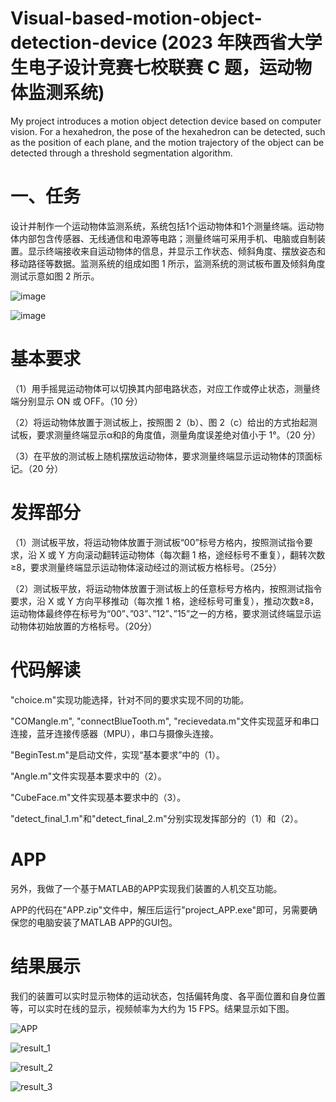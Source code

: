 # Visual-based-motion-object-detection-device (2023 年陕西省大学生电子设计竞赛七校联赛 C 题，运动物体监测系统)

My project introduces a motion object detection device based on computer vision. For a hexahedron, the pose of the hexahedron can be detected, such as the position of each plane, and the motion trajectory of the object can be detected through a threshold segmentation algorithm.

# 一、任务
设计并制作一个运动物体监测系统，系统包括1个运动物体和1个测量终端。运动物体内部包含传感器、无线通信和电源等电路；测量终端可采用手机、电脑或自制装置。显示终端接收来自运动物体的信息，并显示工作状态、倾斜角度、摆放姿态和移动路径等数据。监测系统的组成如图 1 所示，监测系统的测试板布置及倾斜角度测试示意如图 2 所示。

![image](https://github.com/psycho-ygq/Visual-based-motion-object-detection-device/assets/78340742/a97c282e-9ed0-41f9-98bc-4977218c2fed)

![image](https://github.com/psycho-ygq/Visual-based-motion-object-detection-device/assets/78340742/70f0f210-4e5c-441a-b1b4-c7397d23475f)
# 基本要求
（1）用手摇晃运动物体可以切换其内部电路状态，对应工作或停止状态，测量终端分别显示 ON 或 OFF。（10 分）
  
（2）将运动物体放置于测试板上，按照图 2（b）、图 2（c）给出的方式抬起测试板，要求测量终端显示α和β的角度值，测量角度误差绝对值小于 1°。（20 分）
  
（3）在平放的测试板上随机摆放运动物体，要求测量终端显示运动物体的顶面标记。（20 分）

# 发挥部分
（1）测试板平放，将运动物体放置于测试板“00”标号方格内，按照测试指令要求，沿 X 或 Y 方向滚动翻转运动物体（每次翻 1 格，途经标号不重复），翻转次数≥8，要求测量终端显示运动物体滚动经过的测试板方格标号。（25分）

（2）测试板平放，将运动物体放置于测试板上的任意标号方格内，按照测试指令要求，沿 X 或 Y 方向平移推动（每次推 1 格，途经标号可重复），推动次数≥8，运动物体最终停在标号为“00”、”03”、”12”、”15”之一的方格，要求测试终端显示运动物体初始放置的方格标号。（20分）

# 代码解读

"choice.m"实现功能选择，针对不同的要求实现不同的功能。

"COMangle.m", "connectBlueTooth.m", "recievedata.m"文件实现蓝牙和串口连接，蓝牙连接传感器（MPU），串口与摄像头连接。

"BeginTest.m"是启动文件，实现“基本要求”中的（1）。

"Angle.m"文件实现基本要求中的（2）。

"CubeFace.m"文件实现基本要求中的（3）。

"detect_final_1.m"和"detect_final_2.m"分别实现发挥部分的（1）和（2）。

# APP

另外，我做了一个基于MATLAB的APP实现我们装置的人机交互功能。

APP的代码在"APP.zip"文件中，解压后运行"project_APP.exe"即可，另需要确保您的电脑安装了MATLAB APP的GUI包。

# 结果展示

我们的装置可以实时显示物体的运动状态，包括偏转角度、各平面位置和自身位置等，可以实时在线的显示，视频帧率为大约为 15 FPS。结果显示如下图。

![APP](https://github.com/psycho-ygq/Visual-based-motion-object-detection-device/assets/78340742/84f23278-bfd2-498e-ab91-c8a8b7ad8f69)

![result_1](https://github.com/psycho-ygq/Visual-based-motion-object-detection-device/assets/78340742/441c7674-2d34-47a6-a034-d66f7084d704)

![result_2](https://github.com/psycho-ygq/Visual-based-motion-object-detection-device/assets/78340742/92885f3a-3ba8-4924-9f51-1dab23f29840)

![result_3](https://github.com/psycho-ygq/Visual-based-motion-object-detection-device/assets/78340742/632d135f-e5ec-4cf4-8dcd-1a005bc4b052)











